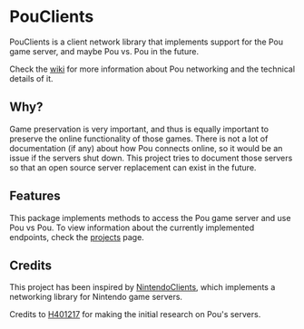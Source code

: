 # PouClients

PouClients is a client network library that implements support for the Pou game server, and maybe Pou vs. Pou in the future.

Check the [wiki](https://github.com/DaniElectra/PouClients/wiki) for more information about Pou networking and the technical details of it.

## Why?

Game preservation is very important, and thus is equally important to preserve the online functionality of those games. There is not a lot of documentation (if any) about how Pou connects online, so it would be an issue if the servers shut down. This project tries to document those servers so that an open source server replacement can exist in the future.

## Features

This package implements methods to access the Pou game server and use Pou vs Pou. To view information about the currently implemented endpoints, check the [projects](https://github.com/DaniElectra/PouClients/projects) page.

## Credits

This project has been inspired by [NintendoClients](https://github.com/kinnay/NintendoClients), which implements a networking library for Nintendo game servers.

Credits to [H401217](https://github.com/H401217) for making the initial research on Pou's servers.
